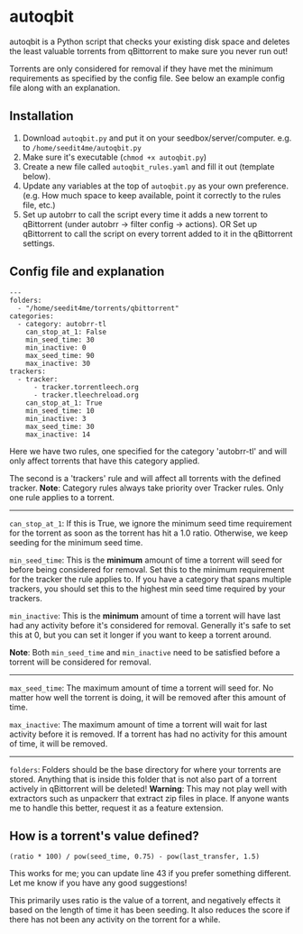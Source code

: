 # autoqbit

autoqbit is a Python script that checks your existing disk space and deletes the least valuable torrents from qBittorrent to make sure you never run out!

Torrents are only considered for removal if they have met the minimum requirements as specified by the config file. See below an example config file along with an explanation.

## Installation
1. Download `autoqbit.py` and put it on your seedbox/server/computer. 
	e.g. to `/home/seedit4me/autoqbit.py` 
2. Make sure it's executable (`chmod +x autoqbit.py`)
3. Create a new file called `autoqbit_rules.yaml` and fill it out (template below).
4. Update any variables at the top of `autoqbit.py` as your own preference. (e.g. How much space to keep available, point it correctly to the rules file, etc.)
5. Set up autobrr to call the script every time it adds a new torrent to qBittorrent (under autobrr -> filter config -> actions).
    OR Set up qBittorrent to call the script on every torrent added to it in the qBittorrent settings.

## Config file and explanation

```
---
folders:
  - "/home/seedit4me/torrents/qbittorrent"
categories:
  - category: autobrr-tl
    can_stop_at_1: False
    min_seed_time: 30
    min_inactive: 0
    max_seed_time: 90
    max_inactive: 30
trackers:
  - tracker: 
      - tracker.torrentleech.org
      - tracker.tleechreload.org
    can_stop_at_1: True
    min_seed_time: 10
    min_inactive: 3
    max_seed_time: 30
    max_inactive: 14
```
Here we have two rules, one specified for the category 'autobrr-tl' and will only affect torrents that have this category applied.

The second is a 'trackers' rule and will affect all torrents with the defined tracker.
**Note**: Category rules always take priority over Tracker rules. Only one rule applies to a torrent.

---

`can_stop_at_1`: If this is True, we ignore the minimum seed time requirement for the torrent as soon as the torrent has hit a 1.0 ratio. Otherwise, we keep seeding for the minimum seed time.

`min_seed_time`: This is the **minimum** amount of time a torrent will seed for before being considered for removal. Set this to the minimum requirement for the tracker the rule applies to. If you have a category that spans multiple trackers, you should set this to the highest min seed time required by your trackers.

`min_inactive`: This is the **minimum** amount of time a torrent will have last had any activity before it's considered for removal. Generally it's safe to set this at 0, but you can set it longer if you want to keep a torrent around.

**Note**: Both `min_seed_time` and `min_inactive` need to be satisfied before a torrent will be considered for removal.

---

`max_seed_time`: The maximum amount of time a torrent will seed for. No matter how well the torrent is doing, it will be removed after this amount of time.

`max_inactive`: The maximum amount of time a torrent will wait for last activity before it is removed. If a torrent has had no activity for this amount of time, it will be removed.

---

`folders`: Folders should be the base directory for where your torrents are stored. Anything that is inside this folder that is not also part of a torrent actively in qBittorrent will be deleted!
**Warning**: This may not play well with extractors such as unpackerr that extract zip files in place. If anyone wants me to handle this better, request it as a feature extension.

## How is a torrent's value defined?
```
(ratio * 100) / pow(seed_time, 0.75) - pow(last_transfer, 1.5)
```
This works for me; you can update line 43 if you prefer something different. Let me know if you have any good suggestions!

This primarily uses ratio is the value of a torrent, and negatively effects it based on the length of time it has been seeding. It also reduces the score if there has not been any activity on the torrent for a while.